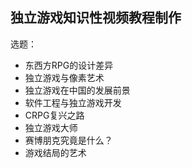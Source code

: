 独立游戏知识性视频教程制作
-------------------------
选题：
* 东西方RPG的设计差异
* 独立游戏与像素艺术
* 独立游戏在中国的发展前景
* 软件工程与独立游戏开发
* CRPG复兴之路
* 独立游戏大师
* 赛博朋克究竟是什么？
* 游戏结局的艺术
